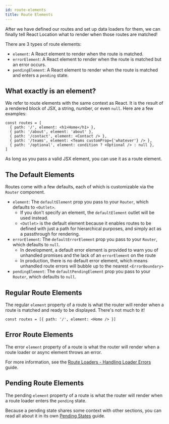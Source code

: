 ```yaml
---
id: route-elements
title: Route Elements
---
```


After we have defined our routes and set up data loaders for them, we can finally tell React Location what to render when those routes are matched!

There are 3 types of route elements:

- `element`: A React element to render when the route is matched.
- `errorElement`: A React element to render when the route is matched but an error occurs.
- `pendingElement`: A React element to render when the route is matched and enters a `pending` state.

## What exactly is an element?

We refer to route elements with the same context as React. It is the result of a rendered block of JSX, a string, number, or even `null`. Here are a few examples:

```tsx
const routes = [
  { path: '/', element: <h1>Home</h1> },
  { path: '/about', element: 'about' },
  { path: '/contact', element: <Contact /> },
  { path: '/teams', element: <Teams customProp={'whatever'} /> },
  { path: '/optional', element: condition ? <Optional /> : null },
]
```

As long as you pass a valid JSX element, you can use it as a route element.

## The Default Elements

Routes come with a few defaults, each of which is customizable via the `Router` component.

- `element`: The `defaultElement` prop you pass to your `Router`, which defaults to `<Outlet>`.
  - If you don't specify an element, the `defaultElement` outlet will be used instead.
  - `<Outlet>` is the default element because it enables routes to be defined with just a path for hierarchical purposes, and simply act as a passthrough for rendering.
- `errorElement`: The `defaultErrorElement` prop you pass to your `Router`, which defaults to `null`.
  - In development, a default error element is provided to warn you of unhandled promises and the lack of an `errorElement` on the route
  - In production, there is no default error element, which means unhandled route errors will bubble up to the nearest `<ErrorBoundary>`
- `pendingElement`: The `defaultPendingElement` prop you pass to your `Router`, which defaults to `null`.

## Regular Route Elements

The regular `element` property of a route is what the router will render when a route is matched and ready to be displayed. There's not much to it!

```tsx
const routes = [{ path: '/', element: <Home /> }]
```

## Error Route Elements

The error `element` property of a route is what the router will render when a route loader or async element throws an error.

For more information, see the [Route Loaders - Handling Loader Errors](./route-loaders#handling-loader-errors) guide.

## Pending Route Elements

The pending `element` property of a route is what the router will render when a route loader enters the `pending` state.

Because a pending state shares some context with other sections, you can read all about it in its own [Pending States](./pending-states) guide.
